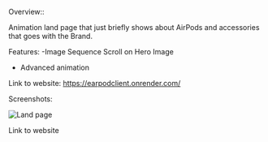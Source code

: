 Overview::

Animation land page that just briefly shows about AirPods and accessories that goes with the Brand.

Features:
 -Image Sequence Scroll on Hero Image
 - Advanced animation


Link to website:
https://earpodclient.onrender.com/











   Screenshots:

   
![Land page](https://github.com/user-attachments/assets/af71226f-c577-4ddc-ba27-4b86634f80b3)









Link to website
